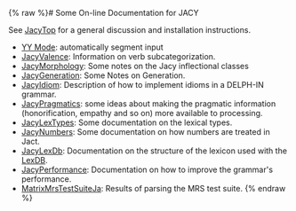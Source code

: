 {% raw %}# Some On-line Documentation for JACY

See [JacyTop](https://blog.inductorsoftware.com/docsproto/grammars/JacyTop) for a general discussion and installation
instructions.

- [YY Mode](http://moin.delph-in.net/JacyYYMode): automatically
segment input
- [JacyValence](https://blog.inductorsoftware.com/docsproto/grammars/JacyValence): Information on verb subcategorization.
- [JacyMorphology](https://blog.inductorsoftware.com/docsproto/grammars/JacyMorphology): Some notes on the Jacy
inflectional classes
- [JacyGeneration](https://blog.inductorsoftware.com/docsproto/grammars/JacyGeneration): Some Notes on Generation.
- [JacyIdiom](https://blog.inductorsoftware.com/docsproto/grammars/JacyIdiom): Description of how to implement idioms in a
DELPH-IN grammar.
- [JacyPragmatics](https://blog.inductorsoftware.com/docsproto/summits/JacyPragmatics): some ideas about making the
pragmatic information (honorification, empathy and so on) more
available to processing.
- [JacyLexTypes](https://blog.inductorsoftware.com/docsproto/grammars/JacyLexTypes): Some documentation on the lexical
types.
- [JacyNumbers](https://blog.inductorsoftware.com/docsproto/grammars/JacyNumbers): Some documentation on how numbers are
treated in Jact.
- [JacyLexDb](https://blog.inductorsoftware.com/docsproto/grammars/JacyLexDb): Documentation on the structure of the
lexicon used with the [LexDB](/LkbLexDb).
- [JacyPerformance](https://blog.inductorsoftware.com/docsproto/grammars/JacyPerformance): Documentation on how to improve
the grammar's performance.
- [MatrixMrsTestSuiteJa](https://blog.inductorsoftware.com/docsproto/matrix/MatrixMrsTestSuiteJa): Results of parsing the
MRS test suite.
<update date omitted for speed>{% endraw %}